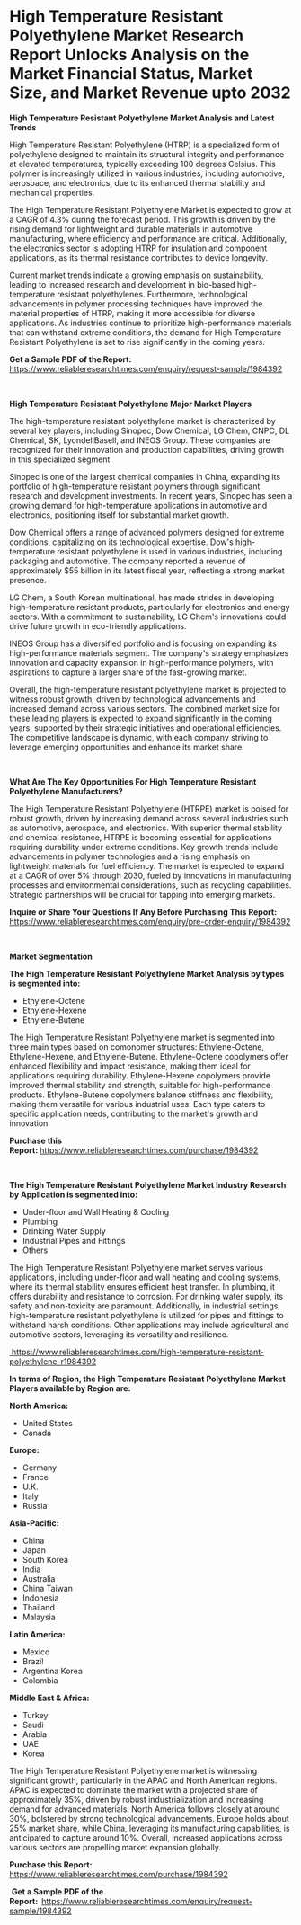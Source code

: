 <p><h1>High Temperature Resistant Polyethylene Market Research Report Unlocks Analysis on the Market Financial Status, Market Size, and Market Revenue upto 2032</h1></p><p><strong>High Temperature Resistant Polyethylene Market Analysis and Latest Trends</strong></p>
<p><p>High Temperature Resistant Polyethylene (HTRP) is a specialized form of polyethylene designed to maintain its structural integrity and performance at elevated temperatures, typically exceeding 100 degrees Celsius. This polymer is increasingly utilized in various industries, including automotive, aerospace, and electronics, due to its enhanced thermal stability and mechanical properties.</p><p>The High Temperature Resistant Polyethylene Market is expected to grow at a CAGR of 4.3% during the forecast period. This growth is driven by the rising demand for lightweight and durable materials in automotive manufacturing, where efficiency and performance are critical. Additionally, the electronics sector is adopting HTRP for insulation and component applications, as its thermal resistance contributes to device longevity.</p><p>Current market trends indicate a growing emphasis on sustainability, leading to increased research and development in bio-based high-temperature resistant polyethylenes. Furthermore, technological advancements in polymer processing techniques have improved the material properties of HTRP, making it more accessible for diverse applications. As industries continue to prioritize high-performance materials that can withstand extreme conditions, the demand for High Temperature Resistant Polyethylene is set to rise significantly in the coming years.</p></p>
<p><strong>Get a Sample PDF of the Report:&nbsp;</strong> <a href="https://www.reliableresearchtimes.com/enquiry/request-sample/1984392?utm_campaign=2732&utm_medium=2&utm_source=Github&utm_content=ia&utm_term=15042025&utm_id=high-temperature-resistant-polyethylene">https://www.reliableresearchtimes.com/enquiry/request-sample/1984392</a></p>
<p>&nbsp;</p>
<p><strong>High Temperature Resistant Polyethylene Major Market Players</strong></p>
<p><p>The high-temperature resistant polyethylene market is characterized by several key players, including Sinopec, Dow Chemical, LG Chem, CNPC, DL Chemical, SK, LyondellBasell, and INEOS Group. These companies are recognized for their innovation and production capabilities, driving growth in this specialized segment.</p><p>Sinopec is one of the largest chemical companies in China, expanding its portfolio of high-temperature resistant polymers through significant research and development investments. In recent years, Sinopec has seen a growing demand for high-temperature applications in automotive and electronics, positioning itself for substantial market growth.</p><p>Dow Chemical offers a range of advanced polymers designed for extreme conditions, capitalizing on its technological expertise. Dow's high-temperature resistant polyethylene is used in various industries, including packaging and automotive. The company reported a revenue of approximately $55 billion in its latest fiscal year, reflecting a strong market presence.</p><p>LG Chem, a South Korean multinational, has made strides in developing high-temperature resistant products, particularly for electronics and energy sectors. With a commitment to sustainability, LG Chem's innovations could drive future growth in eco-friendly applications.</p><p>INEOS Group has a diversified portfolio and is focusing on expanding its high-performance materials segment. The company's strategy emphasizes innovation and capacity expansion in high-performance polymers, with aspirations to capture a larger share of the fast-growing market.</p><p>Overall, the high-temperature resistant polyethylene market is projected to witness robust growth, driven by technological advancements and increased demand across various sectors. The combined market size for these leading players is expected to expand significantly in the coming years, supported by their strategic initiatives and operational efficiencies. The competitive landscape is dynamic, with each company striving to leverage emerging opportunities and enhance its market share.</p></p>
<p>&nbsp;</p>
<p><strong>What Are The Key Opportunities For High Temperature Resistant Polyethylene Manufacturers?</strong></p>
<p><p>The High Temperature Resistant Polyethylene (HTRPE) market is poised for robust growth, driven by increasing demand across several industries such as automotive, aerospace, and electronics. With superior thermal stability and chemical resistance, HTRPE is becoming essential for applications requiring durability under extreme conditions. Key growth trends include advancements in polymer technologies and a rising emphasis on lightweight materials for fuel efficiency. The market is expected to expand at a CAGR of over 5% through 2030, fueled by innovations in manufacturing processes and environmental considerations, such as recycling capabilities. Strategic partnerships will be crucial for tapping into emerging markets.</p></p>
<p><strong>Inquire or Share Your Questions If Any Before Purchasing This Report:</strong> <a href="https://www.reliableresearchtimes.com/enquiry/pre-order-enquiry/1984392?utm_campaign=2732&utm_medium=2&utm_source=Github&utm_content=ia&utm_term=15042025&utm_id=high-temperature-resistant-polyethylene">https://www.reliableresearchtimes.com/enquiry/pre-order-enquiry/1984392</a></p>
<p>&nbsp;</p>
<p><strong>Market Segmentation</strong></p>
<p><strong>The High Temperature Resistant Polyethylene Market Analysis by types is segmented into:</strong></p>
<p><ul><li>Ethylene-Octene</li><li>Ethylene-Hexene</li><li>Ethylene-Butene</li></ul></p>
<p><p>The High Temperature Resistant Polyethylene market is segmented into three main types based on comonomer structures: Ethylene-Octene, Ethylene-Hexene, and Ethylene-Butene. Ethylene-Octene copolymers offer enhanced flexibility and impact resistance, making them ideal for applications requiring durability. Ethylene-Hexene copolymers provide improved thermal stability and strength, suitable for high-performance products. Ethylene-Butene copolymers balance stiffness and flexibility, making them versatile for various industrial uses. Each type caters to specific application needs, contributing to the market's growth and innovation.</p></p>
<p><strong>Purchase this Report:&nbsp;</strong><a href="https://www.reliableresearchtimes.com/purchase/1984392?utm_campaign=2732&utm_medium=2&utm_source=Github&utm_content=ia&utm_term=15042025&utm_id=high-temperature-resistant-polyethylene">https://www.reliableresearchtimes.com/purchase/1984392</a></p>
<p>&nbsp;</p>
<p><strong>The High Temperature Resistant Polyethylene Market Industry Research by Application is segmented into:</strong></p>
<p><ul><li>Under-floor and Wall Heating & Cooling</li><li>Plumbing</li><li>Drinking Water Supply</li><li>Industrial Pipes and Fittings</li><li>Others</li></ul></p>
<p><p>The High Temperature Resistant Polyethylene market serves various applications, including under-floor and wall heating and cooling systems, where its thermal stability ensures efficient heat transfer. In plumbing, it offers durability and resistance to corrosion. For drinking water supply, its safety and non-toxicity are paramount. Additionally, in industrial settings, high-temperature resistant polyethylene is utilized for pipes and fittings to withstand harsh conditions. Other applications may include agricultural and automotive sectors, leveraging its versatility and resilience.</p></p>
<p><a href="https://www.reliableresearchtimes.com/high-temperature-resistant-polyethylene-r1984392?utm_campaign=2732&utm_medium=2&utm_source=Github&utm_content=ia&utm_term=15042025&utm_id=high-temperature-resistant-polyethylene">&nbsp;https://www.reliableresearchtimes.com/high-temperature-resistant-polyethylene-r1984392</a></p>
<p><strong>In terms of Region, the High Temperature Resistant Polyethylene Market Players available by Region are:</strong></p>
<p>
    <p> <strong> North America: </strong>
        <ul>
            <li>United States</li>
            <li>Canada</li>
        </ul>
        </p> 
    <p> <strong> Europe: </strong>
        <ul>
            <li>Germany</li>
            <li>France</li>
            <li>U.K.</li>
            <li>Italy</li>
            <li>Russia</li>
        </ul>
        </p> 
    <p> <strong> Asia-Pacific: </strong>
        <ul>
            <li>China</li>
            <li>Japan</li>
            <li>South Korea</li>
            <li>India</li>
            <li>Australia</li>
            <li>China Taiwan</li>
            <li>Indonesia</li>
            <li>Thailand</li>
            <li>Malaysia</li>
        </ul>
        </p> 
    <p> <strong> Latin America: </strong>
        <ul>
            <li>Mexico</li>
            <li>Brazil</li>
            <li>Argentina Korea</li>
            <li>Colombia</li>
        </ul>
        </p> 
    <p> <strong> Middle East & Africa: </strong>
        <ul>
            <li>Turkey</li>
            <li>Saudi</li>
            <li>Arabia</li>
            <li>UAE</li>
            <li>Korea</li>
        </ul>
    </p>
    </p>
<p><p>The High Temperature Resistant Polyethylene market is witnessing significant growth, particularly in the APAC and North American regions. APAC is expected to dominate the market with a projected share of approximately 35%, driven by robust industrialization and increasing demand for advanced materials. North America follows closely at around 30%, bolstered by strong technological advancements. Europe holds about 25% market share, while China, leveraging its manufacturing capabilities, is anticipated to capture around 10%. Overall, increased applications across various sectors are propelling market expansion globally.</p></p>
<p><strong>Purchase this Report: </strong><a href="https://www.reliableresearchtimes.com/purchase/1984392?utm_campaign=2732&utm_medium=2&utm_source=Github&utm_content=ia&utm_term=15042025&utm_id=high-temperature-resistant-polyethylene">https://www.reliableresearchtimes.com/purchase/1984392</a></p>
<p>&nbsp;<strong>Get a Sample PDF of the Report:&nbsp;&nbsp;</strong><a href="https://www.reliableresearchtimes.com/enquiry/request-sample/1984392?utm_campaign=2732&utm_medium=2&utm_source=Github&utm_content=ia&utm_term=15042025&utm_id=high-temperature-resistant-polyethylene">https://www.reliableresearchtimes.com/enquiry/request-sample/1984392</a></p>
<p><strong></strong></p>
<p><p></p><p></p><p></p></p>